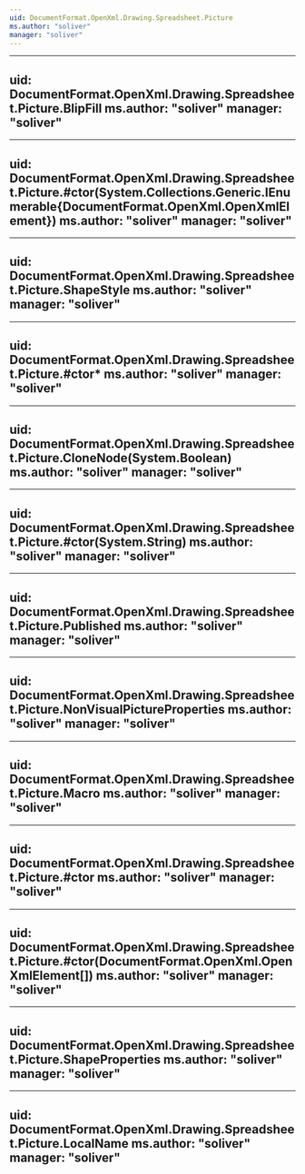```yaml
---
uid: DocumentFormat.OpenXml.Drawing.Spreadsheet.Picture
ms.author: "soliver"
manager: "soliver"
---
```


---
uid: DocumentFormat.OpenXml.Drawing.Spreadsheet.Picture.BlipFill
ms.author: "soliver"
manager: "soliver"
---

---
uid: DocumentFormat.OpenXml.Drawing.Spreadsheet.Picture.#ctor(System.Collections.Generic.IEnumerable{DocumentFormat.OpenXml.OpenXmlElement})
ms.author: "soliver"
manager: "soliver"
---

---
uid: DocumentFormat.OpenXml.Drawing.Spreadsheet.Picture.ShapeStyle
ms.author: "soliver"
manager: "soliver"
---

---
uid: DocumentFormat.OpenXml.Drawing.Spreadsheet.Picture.#ctor*
ms.author: "soliver"
manager: "soliver"
---

---
uid: DocumentFormat.OpenXml.Drawing.Spreadsheet.Picture.CloneNode(System.Boolean)
ms.author: "soliver"
manager: "soliver"
---

---
uid: DocumentFormat.OpenXml.Drawing.Spreadsheet.Picture.#ctor(System.String)
ms.author: "soliver"
manager: "soliver"
---

---
uid: DocumentFormat.OpenXml.Drawing.Spreadsheet.Picture.Published
ms.author: "soliver"
manager: "soliver"
---

---
uid: DocumentFormat.OpenXml.Drawing.Spreadsheet.Picture.NonVisualPictureProperties
ms.author: "soliver"
manager: "soliver"
---

---
uid: DocumentFormat.OpenXml.Drawing.Spreadsheet.Picture.Macro
ms.author: "soliver"
manager: "soliver"
---

---
uid: DocumentFormat.OpenXml.Drawing.Spreadsheet.Picture.#ctor
ms.author: "soliver"
manager: "soliver"
---

---
uid: DocumentFormat.OpenXml.Drawing.Spreadsheet.Picture.#ctor(DocumentFormat.OpenXml.OpenXmlElement[])
ms.author: "soliver"
manager: "soliver"
---

---
uid: DocumentFormat.OpenXml.Drawing.Spreadsheet.Picture.ShapeProperties
ms.author: "soliver"
manager: "soliver"
---

---
uid: DocumentFormat.OpenXml.Drawing.Spreadsheet.Picture.LocalName
ms.author: "soliver"
manager: "soliver"
---
